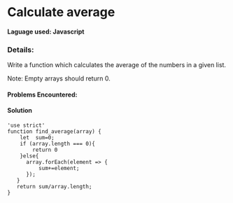 # Calculate average

**Laguage used: Javascript**


### **Details:** ###
Write a function which calculates the average of the numbers in a given list.

Note: Empty arrays should return 0.

#### **Problems Encountered:** ###

#### **Solution** ###
```
'use strict'
function find_average(array) {
    let  sum=0;
    if (array.length === 0){
        return 0
    }else{
      array.forEach(element => {
          sum+=element;
      });
   }
   return sum/array.length;
}
```